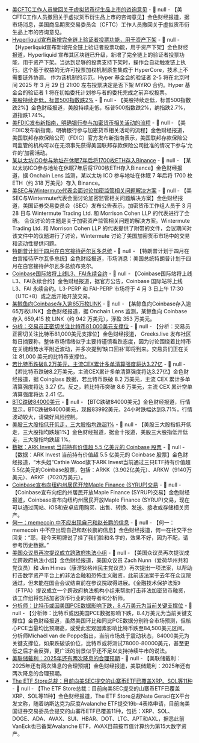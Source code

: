 - [美CFTC工作人员撤回关于虚拟货币衍生品上市的咨询意见](https://flash.jin10.com/detail/20250329021248295800) - 📰 null - 【美CFTC工作人员撤回关于虚拟货币衍生品上市的咨询意见】金色财经报道，据市场消息，美国商品期货交易委员会（CFTC）工作人员撤回关于虚拟货币衍生品上市的咨询意见。
- [Hyperliquid宣布新增完全链上验证者投票功能，用于资产下架](https://x.com/HyperliquidX/status/1905665684790784006) - 📰 null - 【Hyperliquid宣布新增完全链上验证者投票功能，用于资产下架】金色财经报道，Hyperliquid 宣布其区块链已升级，新增了完全链上的验证者投票功能，用于资产下架。当达到足够的投票支持下架时，操作会自动触发链上执行。这个基于权益的无许可投票加权机制原生集成于 HyperCore，技术上不需要链外协调。 
作为该机制的示范，Hyper 基金会的验证者 2-5 将在北京时间 2025 年 3 月 29 日 21:00 左右投票决定是否下架 MYRO 合约。Hyper 基金会的验证者 1 将在初始委托计划参与者的委托完成之前弃权投票。
- [美股持续走低，标普500指数跌2%]() - 📰 null - 【美股持续走低，标普500指数跌2%】金色财经报道，美股持续走低，标普500指数跌2%，纳指跌2.7%，道指跌1.74%。
- [美FDIC发布新指南，明确银行参与加密货币相关活动的流程](https://x.com/FDICgov/status/1905662427783467111) - 📰 null - 【美FDIC发布新指南，明确银行参与加密货币相关活动的流程】金色财经报道，美国联邦存款保险公司（FDIC）官方发布新指南表示，美国联邦存款保险公司监管的机构可以在无须事先获得美国联邦存款保险公司批准的情况下参与‘允许的’加密活动。
- [某以太坊ICO参与地址在休眠7年后将1700枚ETH存入Binance](https://x.com/OnchainLens/status/1905663923573117258) - 📰 null - 【某以太坊ICO参与地址在休眠7年后将1700枚ETH存入Binance】金色财经报道，据 Onchain Lens 监测，某以太坊 ICO 参与地址在休眠 7 年后将 1700 枚 ETH（约 318 万美元）存入 Binance。
- [美SEC与Wintermute代表会面讨论加密监管相关问题解决方案](https://www.sec.gov/files/ctf-memo-wintermute-trading-morrison-cohen-3-28-25.pdf) - 📰 null - 【美SEC与Wintermute代表会面讨论加密监管相关问题解决方案】金色财经报道，美国证券交易委员会（SEC）发布公告表示，加密货币工作组人员于 3 月 28 日与 Wintermute Trading Ltd. 和 Morrison Cohen LLP 的代表进行了会晤。 
会议讨论的主题是关于加密资产监管相关问题的解决方案。Wintermute Trading Ltd. 和 Morrison Cohen LLP 的代表提供了附带的文件，会议期间对该文件中的议题进行了讨论，Wintermute 讨论了美国加密货币市场中的交易和流动性提供问题。
- [特朗普计划于四月在白宫接待萨尔瓦多总统](https://flash.jin10.com/detail/20250329001114004800) - 📰 null - 【特朗普计划于四月在白宫接待萨尔瓦多总统】金色财经报道，市场消息：美国总统特朗普计划于四月在白宫接待萨尔瓦多总统布克尔。
- [Coinbase国际站将上线L3、FAI永续合约](https://x.com/CoinbaseIntExch/status/1905651123538493704) - 📰 null - 【Coinbase国际站将上线L3、FAI永续合约】金色财经报道，据官方公告，Coinbase 国际站将上线 L3、FAI 永续合约。L3-PERP 和 FAI-PERP 市场将于 4 月 3 日上午 17:30（UTC+8）或之后开始开放交易。
- [某鲸鱼向Coinbase存入逾65万枚LINK](https://x.com/OnchainLens/status/1905645258500948165) - 📰 null - 【某鲸鱼向Coinbase存入逾65万枚LINK】金色财经报道，据 Onchain Lens 监测，某鲸鱼向 Coinbase 存入 659,415 枚 LINK（约 942 万美元），浮盈 353 万美元。
- [分析：交易员正密切关注比特币81,000美元支撑位](https://x.com/GreeksLive/status/1905594216673083657) - 📰 null - 【分析：交易员正密切关注比特币81,000美元支撑位】金色财经报道， Greeks.live 发布社区每日摘要称，整体市场情绪似乎主要持谨慎看跌态度，因为讨论围绕着比特币在关键趋势水平附近波动，并多次提到‘缺口回补’即将到来。交易员们正在关注 81,000 美元的比特币支撑位。
- [若比特币跌破8.2万美元，主流CEX累计多单清算强度将达3.27亿](https://www.coinglass.com/zh/pro/futures/LiquidationMap) - 📰 null - 【若比特币跌破8.2万美元，主流CEX累计多单清算强度将达3.27亿】金色财经报道，据 Coinglass 数据，若比特币跌破 8.2 万美元，主流 CEX 累计多单清算强度将达 3.27 亿。反之，若比特币突破 8.6 万美元，主流 CEX 累计空单清算强度将达 2.41 亿。
- [BTC跌破84000美元]() - 📰 null - 【BTC跌破84000美元】金色财经报道，行情显示，BTC跌破84000美元，现报83992美元，24小时跌幅达到3.71%，行情波动较大，请做好风险控制。
- [美股三大股指低开低走，三大股指均跌超1%]() - 📰 null - 【美股三大股指低开低走，三大股指均跌超1%】金色财经报道，据金十报道，美股三大股指低开低走，三大股指均跌超 1%。
- [数据：ARK Invest 当前持有价值超 5.5 亿美元的 Coinbase 股票]() - 📰 null - 【数据：ARK Invest 当前持有价值超 5.5 亿美元的 Coinbase 股票】金色财经报道，“木头姐”Cathie Wood旗下ARK Invest当前通过三只ETF持有价值超5.5亿美元的Coinbase股票，包括：ARKK（3.902亿美元）、ARKW（9140万美元）、ARKF（7020万美元）。
- [Coinbase宣布向纽约州居民开放Maple Finance (SYRUP)交易](https://x.com/CoinbaseAssets/status/1905629041236860952) - 📰 null - 【Coinbase宣布向纽约州居民开放Maple Finance (SYRUP)交易】金色财经报道，Coinbase宣布向纽约州居民开放Maple Finance (SYRUP)交易，现在可以通过网站、iOS和安卓应用购买、出售、转换、发送、接收或存储相关资产。
- [何一：memecoin 中不应出现自己和赵长鹏的信息](https://x.com/heyibinance/status/1905627927418732798) - 📰 null - 【何一：memecoin 中不应出现自己和赵长鹏的信息】金色财经报道，何一在社交平台回复：“耶，我今天明牌说了挂了我们脸和名字的，效果不好，因为不配，请参考历史数据。”
- [美国众议员再次提议成立跨政府执法小组](https://www.coindesk.com/policy/2025/03/28/crypto-bill-to-combat-illicit-activity-gets-new-push-after-passing-u-s-house-in-2024) - 📰 null - 【美国众议员再次提议成立跨政府执法小组】金色财经报道，美国众议员 Zach Nunn（爱荷华州共和党议员）和 Jim Himes（康涅狄格州民主党议员）再次提出一项法案，以帮助打击数字资产平台上的非法金融和恐怖主义融资，此前该法案于去年在众议院通过，但未能在国会会议结束前在参议院取得进展。《金融技术保护法案》（FTPA）提议成立一个跨政府执法机构小组来帮助打击非法加密货币融资，该工作组将包括加密货币行业的领导者和分析师。
- [分析师：比特币或因美国PCE数据影响下跌，8.4万美元为当前关键支撑位](https://cointelegraph.com/news/bitcoin-price-drops-hot-us-pce-data-analyst-84k-must-hold) - 📰 null - 【分析师：比特币或因美国PCE数据影响下跌，8.4万美元为当前关键支撑位】金色财经报道，虽然美国环比和同比PCE数据分别符合市场预测，但核心PCE当量均比预期高，或受此宏观因素影响比特币跌至84,500美元区间。分析师Michaël van de Poppe指出，当前市场处于震动状态，84000美元为关键支撑位，如果跌破该价位，比特币或将测试78000-80000美元，甚至更低之后才会反弹，更广泛的前景似乎还不足以支持持续牛市的说法。
- [美联储戴利：2025年还有两次降息的合理预期]() - 📰 null - 【美联储戴利：2025年还有两次降息的合理预期】金色财经报道，美联储戴利：2025年还有两次降息的合理预期。
- [The ETF Store总裁：目前向美SEC提交的山寨币ETF已覆盖XRP、SOL等11种](https://x.com/NateGeraci/status/1905622928428855378) - 📰 null - 【The ETF Store总裁：目前向美SEC提交的山寨币ETF已覆盖XRP、SOL等11种】金色财经报道，The ETF Store总裁Nate Geraci在X平台发文称，随着纳斯达克为灰度Avalanche ETF提交19b-4表格申请，目前向美国证券交易委员会提交的山寨币ETF已覆盖11种，包括：XRP、SOL、DOGE、ADA、AVAX、SUI、HBAR、DOT、LTC、APT和AXL，据悉此前VanEck也已备案Avalanche ETF，AVAX目前按市值计算约为第15大数字资产。
